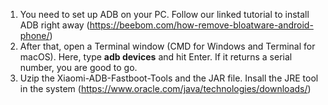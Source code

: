 1. You need to set up ADB on your PC. Follow our linked tutorial to install ADB right away (https://beebom.com/how-remove-bloatware-android-phone/)
2. After that, open a Terminal window (CMD for Windows and Terminal for macOS). Here, type **adb devices** and hit Enter. If it returns a serial number, you are good to go.
3. Uzip the Xiaomi-ADB-Fastboot-Tools and the JAR file. Insall the JRE tool in the system (https://www.oracle.com/java/technologies/downloads/)
